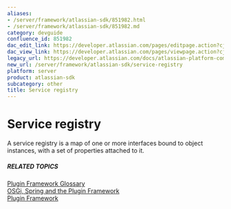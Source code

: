 ```yaml
---
aliases:
- /server/framework/atlassian-sdk/851982.html
- /server/framework/atlassian-sdk/851982.md
category: devguide
confluence_id: 851982
dac_edit_link: https://developer.atlassian.com/pages/editpage.action?cjm=wozere&pageId=851982
dac_view_link: https://developer.atlassian.com/pages/viewpage.action?cjm=wozere&pageId=851982
legacy_url: https://developer.atlassian.com/docs/atlassian-platform-common-components/plugin-framework/plugin-framework-glossary/service-registry-glossary-entry
new_url: /server/framework/atlassian-sdk/service-registry
platform: server
product: atlassian-sdk
subcategory: other
title: Service registry
---
```

# Service registry

A service registry is a map of one or more interfaces bound to object instances, with a set of properties attached to it.

##### RELATED TOPICS

[Plugin Framework Glossary](/server/framework/atlassian-sdk/plugin-framework-glossary)  
[OSGi, Spring and the Plugin Framework](/server/framework/atlassian-sdk/852146.html)  
[Plugin Framework](https://developer.atlassian.com/display/PLUGINFRAMEWORK/Plugin+Framework)




































































































































































































































































